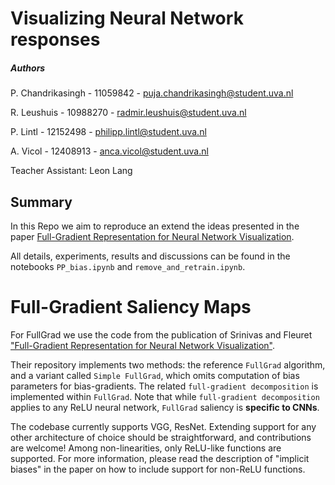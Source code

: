 # Visualizing Neural Network responses

##### Authors
P. Chandrikasingh - 11059842 - puja.chandrikasingh@student.uva.nl

R. Leushuis - 10988270 - radmir.leushuis@student.uva.nl

P. Lintl - 12152498 - philipp.lintl@student.uva.nl

A. Vicol - 12408913 - anca.vicol@student.uva.nl

Teacher Assistant: Leon Lang

## Summary

In this Repo we aim to reproduce an extend the ideas presented in the paper
[Full-Gradient Representation for Neural Network Visualization](https://arxiv.org/abs/1905.00780).

All details, experiments, results and discussions can be found in the notebooks `PP_bias.ipynb` and `remove_and_retrain.ipynb`.


# Full-Gradient Saliency Maps 

For FullGrad we use the code from the publication of Srinivas and Fleuret ["Full-Gradient Representation for Neural Network Visualization"](https://arxiv.org/abs/1905.00780).

Their repository implements two methods: the reference `FullGrad` algorithm, and a variant called `Simple FullGrad`, which omits computation of bias parameters for bias-gradients. The related `full-gradient decomposition` is implemented within `FullGrad`. Note that while `full-gradient decomposition` applies to any ReLU neural network, `FullGrad` saliency is <b>specific to CNNs</b>.

The codebase currently supports VGG, ResNet. Extending support for any other architecture of choice should be straightforward, and contributions are welcome! Among non-linearities, only ReLU-like functions are supported. For more information, please read the description of "implicit  biases" in the paper on how to include support for non-ReLU functions.
